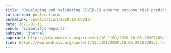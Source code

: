```yaml
---
title: "Developing and validating COVID-19 adverse outcome risk prediction models from a bi-national European cohort of 5594 patients"
collection: publications
permalink: /publication/2020-10-COVID
date: 2021-01-11
venue: 'Scientific Reports'
pubtype: 'journal'
paperurl: https://www.medrxiv.org/content/10.1101/2020.10.06.20207209v1.full
link: https://www.medrxiv.org/content/10.1101/2020.10.06.20207209v1.full
---
```


